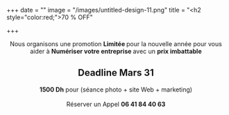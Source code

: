 +++
date = ""
image = "/images/untitled-design-11.png"
title = "<h2 style=\"color:red;\">70 % OFF</h2>"

+++
<p style="text-align:center;">Nous organisons une promotion <b>Limitée </b>pour la nouvelle année pour vous aider à <b>Numériser votre entreprise </b>avec un <b>prix imbattable </b><h2 style="text-align:center;" "color:red;"> Deadline Mars 31 </h2><p style="text-align:center;"> <b>1500 Dh</b> pour (séance photo + site Web + marketing)<br><br>Réserver un Appel <b>06 41 84 40 63</p>